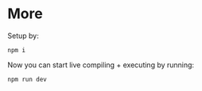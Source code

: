 # More
Setup by:

```
npm i
```

Now you can start live compiling + executing by running:

```sh
npm run dev
```